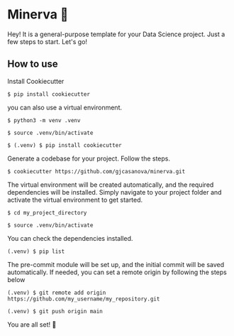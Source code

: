 # Minerva :trident:

Hey! It is a general-purpose template for your Data Science project. Just a few steps to start. Let's go!

## How to use

Install Cookiecutter

    $ pip install cookiecutter

you can also use a virtual environment.

    $ python3 -m venv .venv

    $ source .venv/bin/activate

    $ (.venv) $ pip install cookiecutter

Generate a codebase for your project. Follow the steps.

    $ cookiecutter https://github.com/gjcasanova/minerva.git

The virtual environment will be created automatically, and the required dependencies will be installed. Simply navigate to your project folder and activate the virtual environment to get started.

    $ cd my_project_directory

    $ source .venv/bin/activate

You can check the dependencies installed.

    (.venv) $ pip list

The pre-commit module will be set up, and the initial commit will be saved automatically. If needed, you can set a remote origin by following the steps below

    (.venv) $ git remote add origin https://github.com/my_username/my_repository.git

    (.venv) $ git push origin main

You are all set! :rocket:
